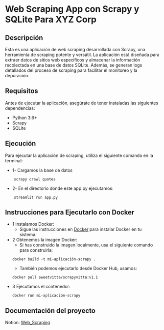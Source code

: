 # Web Scraping App con Scrapy y SQLite Para XYZ Corp
## Descripción
Esta es una aplicación de web scraping desarrollada con Scrapy, una herramienta de scraping potente y versátil. La aplicación está diseñada para extraer datos de sitios web específicos y almacenar la información recolectada en una base de datos SQLite. Además, se generan logs detallados del proceso de scraping para facilitar el monitoreo y la depuración.

## Requisitos
Antes de ejecutar la aplicación, asegúrate de tener instaladas las siguientes dependencias:

* Python 3.6+
* Scrapy
* SQLite

## Ejecución
Para ejecutar la aplicación de scraping, utiliza el siguiente comando en la terminal:

* 1- Cargamos la base de datos
~~~
    scrapy crawl quotes
~~~
* 2- En el directorio donde este app.py ejecutamos:
~~~
    streamlit run app.py
~~~
## Instrucciones para Ejecutarlo con Docker
* 1 Instalamos Docker:
    - Sigue las instrucciones en [Docker](https://docs.docker.com/get-docker/) para instalar Docker en tu sistema.
* 2 Obtenemos la imagen Docker:
    - Si has construido la imagen localmente, usa el siguiente comando para construirla:
  ~~~
  docker build -t mi-aplicación-scrapy .
  ~~~
    - También podemos ejecutarlo desde Docker Hub, usamos:
  ~~~
  docker pull sweetvitta/scrapyvitta:v1.1
  ~~~
* 3 Ejecutamos el contenedor:
   ~~~
   docker run mi-aplicación-scrapy
   ~~~
## Documentación del proyecto
Notion: [Web_Scraping](https://tulip-barber-4e2.notion.site/Web-Scraping-877f968696cd4b7bbc014ec6813f8151?pvs=4)
